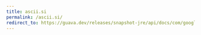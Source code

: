 ```yaml
---
title: ascii.si
permalink: /ascii.si/
redirect_to: https://guava.dev/releases/snapshot-jre/api/docs/com/google/common/base/Ascii.html#SI
---
```

